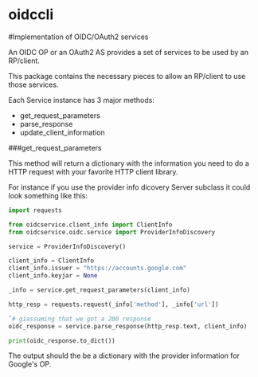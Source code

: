 # oidccli
#Implementation of OIDC/OAuth2 services

An OIDC OP or an OAuth2 AS provides a set of services to be used by an
RP/client.

This package contains the necessary pieces to allow an RP/client to use those
services.

Each Service instance has 3 major methods:

  * get_request_parameters
  * parse_response
  * update_client_information

###get_request_parameters

This method will return a dictionary with the information you need to
do a HTTP request with your favorite HTTP client library.

For instance if you use the provider info dicovery Server subclass it could
look something like this:

```python
import requests

from oidcservice.client_info import ClientInfo
from oidcservice.oidc.service import ProviderInfoDiscovery

service = ProviderInfoDiscovery()

client_info = ClientInfo
client_info.issuer = "https://accounts.google.com"
client_info.keyjar = None

_info = service.get_request_parameters(client_info)

http_resp = requests.request(_info['method'], _info['url'])

`# giassuming that we got a 200 response
oidc_response = service.parse_response(http_resp.text, client_info)

print(oidc_response.to_dict())
```

The output should the be a dictionary with the provider information for
Google's OP.